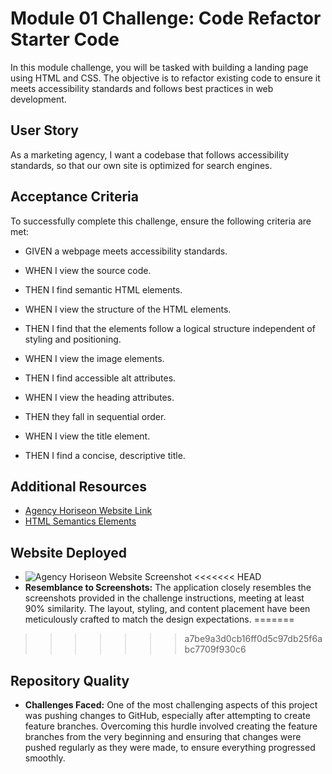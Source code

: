 # Module 01 Challenge: Code Refactor Starter Code 

In this module challenge, you will be tasked with building a landing page using HTML and CSS. The objective is to refactor existing code to ensure it meets accessibility standards and follows best practices in web development.

## User Story

As a marketing agency, I want a codebase that follows accessibility standards, so that our own site is optimized for search engines.

## Acceptance Criteria

To successfully complete this challenge, ensure the following criteria are met:

* GIVEN a webpage meets accessibility standards.

* WHEN I view the source code.

* THEN I find semantic HTML elements.

* WHEN I view the structure of the HTML elements.

* THEN I find that the elements follow a logical structure independent of styling and positioning.

* WHEN I view the image elements.

* THEN I find accessible alt attributes.

* WHEN I view the heading attributes.

* THEN they fall in sequential order.

* WHEN I view the title element.

* THEN I find a concise, descriptive title.

## Additional Resources

* [Agency Horiseon Website Link ](https://titarosa.github.io/module1_challenge/) 
* [HTML Semantics Elements ](https://developer.mozilla.org/en-US/docs/Web/HTML/Element)

## Website Deployed
* ![Agency Horiseon Website Screenshot](website.png)
<<<<<<< HEAD
* **Resemblance to Screenshots:** The application closely resembles the screenshots provided in the challenge instructions, meeting at least 90% similarity. The layout, styling, and content placement have been meticulously crafted to match the design expectations.
=======
>>>>>>> a7be9a3d0cb16ff0d5c97db25f6abc7709f930c6


## Repository Quality

- **Challenges Faced:** One of the most challenging aspects of this project was pushing changes to GitHub, especially after attempting to create feature branches. Overcoming this hurdle involved creating the feature branches from the very beginning and ensuring that changes were pushed regularly as they were made, to ensure everything progressed smoothly.
